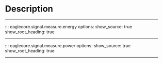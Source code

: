 # Description

---

::: eaglecore.signal.measure.energy
    options:
        show_source: true
        show_root_heading: true

---

::: eaglecore.signal.measure.power
    options:
        show_source: true
        show_root_heading: true

---